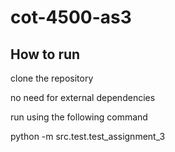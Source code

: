 # cot-4500-as3

## How to run
clone the repository

no need for external dependencies

run using the following command

python -m src.test.test_assignment_3

